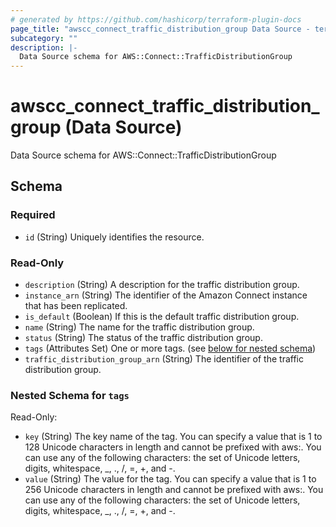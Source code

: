 ```yaml
---
# generated by https://github.com/hashicorp/terraform-plugin-docs
page_title: "awscc_connect_traffic_distribution_group Data Source - terraform-provider-awscc"
subcategory: ""
description: |-
  Data Source schema for AWS::Connect::TrafficDistributionGroup
---
```


# awscc_connect_traffic_distribution_group (Data Source)

Data Source schema for AWS::Connect::TrafficDistributionGroup



<!-- schema generated by tfplugindocs -->
## Schema

### Required

- `id` (String) Uniquely identifies the resource.

### Read-Only

- `description` (String) A description for the traffic distribution group.
- `instance_arn` (String) The identifier of the Amazon Connect instance that has been replicated.
- `is_default` (Boolean) If this is the default traffic distribution group.
- `name` (String) The name for the traffic distribution group.
- `status` (String) The status of the traffic distribution group.
- `tags` (Attributes Set) One or more tags. (see [below for nested schema](#nestedatt--tags))
- `traffic_distribution_group_arn` (String) The identifier of the traffic distribution group.

<a id="nestedatt--tags"></a>
### Nested Schema for `tags`

Read-Only:

- `key` (String) The key name of the tag. You can specify a value that is 1 to 128 Unicode characters in length and cannot be prefixed with aws:. You can use any of the following characters: the set of Unicode letters, digits, whitespace, _, ., /, =, +, and -.
- `value` (String) The value for the tag. You can specify a value that is 1 to 256 Unicode characters in length and cannot be prefixed with aws:. You can use any of the following characters: the set of Unicode letters, digits, whitespace, _, ., /, =, +, and -.
